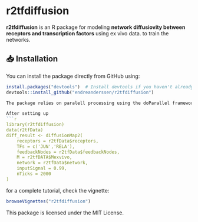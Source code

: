 # r2tfdiffusion

**r2tfdiffusion** is an R package for modeling **network diffusiovity between receptors and transcription factors** using ex vivo data. to train the networks.


## 📥 Installation

You can install the package directly from GitHub using:
```r
install.packages("devtools")  # Install devtools if you haven't already
devtools::install_github("endreanderssen/r2tfdiffusion")

The package relies on paralell processing using the doParallel framework. Set up workers up to one per sample. If you are unfamilliar with doParallel setup is exlpained in the vignette. 

After setting up
```r
library(r2tfdiffusion)
data(r2tfData)
diff_result <- diffusionMap2(
    receptors = r2tfData$receptors,
    TFs = c('JUN','RELA'),
    feedbackNodes = r2tfData$feedbackNodes,
    M = r2tfDATA$Mexvivo,
    network = r2tfData$network,
    inputSignal = 0.99,
    nTicks = 2000
)
```

for a complete tutorial, check the vignette:
```r
browseVignettes("r2tfdiffusion")
```

This package is licensed under the MIT License.
